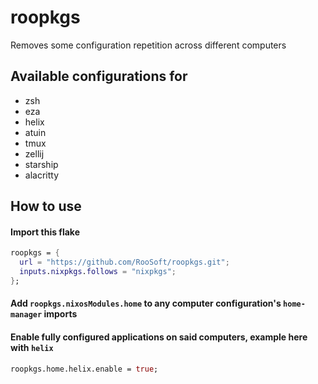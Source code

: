 # roopkgs

Removes some configuration repetition across different computers


## Available configurations for

* zsh
* eza
* helix
* atuin
* tmux
* zellij
* starship
* alacritty


## How to use

#### Import this flake

```nix
roopkgs = {
  url = "https://github.com/RooSoft/roopkgs.git";
  inputs.nixpkgs.follows = "nixpkgs";
};
```

#### Add `roopkgs.nixosModules.home` to any computer configuration's `home-manager` imports

#### Enable fully configured applications on said computers, example here with `helix`

```nix
roopkgs.home.helix.enable = true;

```

